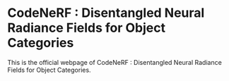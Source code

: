 # CodeNeRF : Disentangled Neural Radiance Fields for Object Categories

This is the official webpage of CodeNeRF : Disentangled Neural Radiance Fields for Object Categories.





